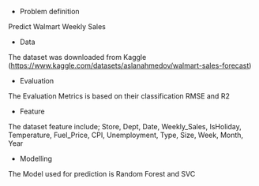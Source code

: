 * Problem definition

Predict Walmart Weekly Sales

*  Data

The dataset was downloaded from Kaggle (https://www.kaggle.com/datasets/aslanahmedov/walmart-sales-forecast)

*  Evaluation

The Evaluation Metrics is based on their classification RMSE and R2

* Feature

The dataset feature include; Store, Dept,	Date,	Weekly_Sales,	IsHoliday, Temperature, Fuel_Price,	CPI, Unemployment, Type, Size, Week,
Month,	Year

* Modelling

The Model used for prediction is Random Forest and SVC
